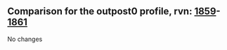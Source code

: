 ## Comparison for the outpost0 profile, rvn: [1859](https://github.com/PRO100KatYT/FortniteProfileRevisions/tree/main/profiles/outpost0/1859%20outpost0.json)-[1861](https://github.com/PRO100KatYT/FortniteProfileRevisions/tree/main/profiles/outpost0/1861%20outpost0.json)

No changes
